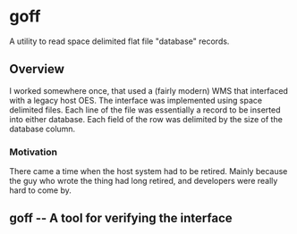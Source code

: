 # goff
A utility to read space delimited flat file "database" records.

## Overview

I worked somewhere once, that used a (fairly modern) WMS that interfaced with a legacy host OES. The
interface was implemented using space delimited files. Each line of the file was essentially a
record to be inserted into either database. Each field of the row was delimited by the size of the
database column.

### Motivation
There came a time when the host system had to be retired. Mainly because the guy who wrote the thing
had long retired, and developers were really hard to come by.

## goff -- A tool for verifying the interface
